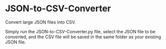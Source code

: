 # JSON-to-CSV-Converter
Convert large JSON files into CSV.

Simply run the JSON-to-CSV-Converter.py file, select the JSON file to be converted, and the CSV file will be saved in the same folder as your existing JSON file.
